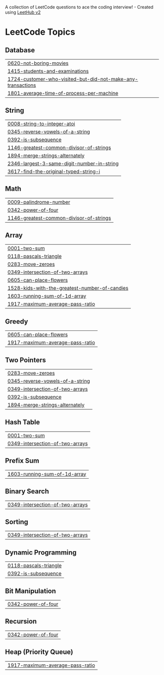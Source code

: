 A collection of LeetCode questions to ace the coding interview! - Created using [LeetHub v2](https://github.com/arunbhardwaj/LeetHub-2.0)
<!---LeetCode Topics Start-->
# LeetCode Topics
## Database
|  |
| ------- |
| [0620-not-boring-movies](https://github.com/shubhamkrcodes/Code-Challenges/tree/master/0620-not-boring-movies) |
| [1415-students-and-examinations](https://github.com/shubhamkrcodes/Code-Challenges/tree/master/1415-students-and-examinations) |
| [1724-customer-who-visited-but-did-not-make-any-transactions](https://github.com/shubhamkrcodes/Code-Challenges/tree/master/1724-customer-who-visited-but-did-not-make-any-transactions) |
| [1801-average-time-of-process-per-machine](https://github.com/shubhamkrcodes/Code-Challenges/tree/master/1801-average-time-of-process-per-machine) |
## String
|  |
| ------- |
| [0008-string-to-integer-atoi](https://github.com/shubhamkrcodes/Code-Challenges/tree/master/0008-string-to-integer-atoi) |
| [0345-reverse-vowels-of-a-string](https://github.com/shubhamkrcodes/Code-Challenges/tree/master/0345-reverse-vowels-of-a-string) |
| [0392-is-subsequence](https://github.com/shubhamkrcodes/Code-Challenges/tree/master/0392-is-subsequence) |
| [1146-greatest-common-divisor-of-strings](https://github.com/shubhamkrcodes/Code-Challenges/tree/master/1146-greatest-common-divisor-of-strings) |
| [1894-merge-strings-alternately](https://github.com/shubhamkrcodes/Code-Challenges/tree/master/1894-merge-strings-alternately) |
| [2346-largest-3-same-digit-number-in-string](https://github.com/shubhamkrcodes/Code-Challenges/tree/master/2346-largest-3-same-digit-number-in-string) |
| [3617-find-the-original-typed-string-i](https://github.com/shubhamkrcodes/Code-Challenges/tree/master/3617-find-the-original-typed-string-i) |
## Math
|  |
| ------- |
| [0009-palindrome-number](https://github.com/shubhamkrcodes/Code-Challenges/tree/master/0009-palindrome-number) |
| [0342-power-of-four](https://github.com/shubhamkrcodes/Code-Challenges/tree/master/0342-power-of-four) |
| [1146-greatest-common-divisor-of-strings](https://github.com/shubhamkrcodes/Code-Challenges/tree/master/1146-greatest-common-divisor-of-strings) |
## Array
|  |
| ------- |
| [0001-two-sum](https://github.com/shubhamkrcodes/Code-Challenges/tree/master/0001-two-sum) |
| [0118-pascals-triangle](https://github.com/shubhamkrcodes/Code-Challenges/tree/master/0118-pascals-triangle) |
| [0283-move-zeroes](https://github.com/shubhamkrcodes/Code-Challenges/tree/master/0283-move-zeroes) |
| [0349-intersection-of-two-arrays](https://github.com/shubhamkrcodes/Code-Challenges/tree/master/0349-intersection-of-two-arrays) |
| [0605-can-place-flowers](https://github.com/shubhamkrcodes/Code-Challenges/tree/master/0605-can-place-flowers) |
| [1528-kids-with-the-greatest-number-of-candies](https://github.com/shubhamkrcodes/Code-Challenges/tree/master/1528-kids-with-the-greatest-number-of-candies) |
| [1603-running-sum-of-1d-array](https://github.com/shubhamkrcodes/Code-Challenges/tree/master/1603-running-sum-of-1d-array) |
| [1917-maximum-average-pass-ratio](https://github.com/shubhamkrcodes/Code-Challenges/tree/master/1917-maximum-average-pass-ratio) |
## Greedy
|  |
| ------- |
| [0605-can-place-flowers](https://github.com/shubhamkrcodes/Code-Challenges/tree/master/0605-can-place-flowers) |
| [1917-maximum-average-pass-ratio](https://github.com/shubhamkrcodes/Code-Challenges/tree/master/1917-maximum-average-pass-ratio) |
## Two Pointers
|  |
| ------- |
| [0283-move-zeroes](https://github.com/shubhamkrcodes/Code-Challenges/tree/master/0283-move-zeroes) |
| [0345-reverse-vowels-of-a-string](https://github.com/shubhamkrcodes/Code-Challenges/tree/master/0345-reverse-vowels-of-a-string) |
| [0349-intersection-of-two-arrays](https://github.com/shubhamkrcodes/Code-Challenges/tree/master/0349-intersection-of-two-arrays) |
| [0392-is-subsequence](https://github.com/shubhamkrcodes/Code-Challenges/tree/master/0392-is-subsequence) |
| [1894-merge-strings-alternately](https://github.com/shubhamkrcodes/Code-Challenges/tree/master/1894-merge-strings-alternately) |
## Hash Table
|  |
| ------- |
| [0001-two-sum](https://github.com/shubhamkrcodes/Code-Challenges/tree/master/0001-two-sum) |
| [0349-intersection-of-two-arrays](https://github.com/shubhamkrcodes/Code-Challenges/tree/master/0349-intersection-of-two-arrays) |
## Prefix Sum
|  |
| ------- |
| [1603-running-sum-of-1d-array](https://github.com/shubhamkrcodes/Code-Challenges/tree/master/1603-running-sum-of-1d-array) |
## Binary Search
|  |
| ------- |
| [0349-intersection-of-two-arrays](https://github.com/shubhamkrcodes/Code-Challenges/tree/master/0349-intersection-of-two-arrays) |
## Sorting
|  |
| ------- |
| [0349-intersection-of-two-arrays](https://github.com/shubhamkrcodes/Code-Challenges/tree/master/0349-intersection-of-two-arrays) |
## Dynamic Programming
|  |
| ------- |
| [0118-pascals-triangle](https://github.com/shubhamkrcodes/Code-Challenges/tree/master/0118-pascals-triangle) |
| [0392-is-subsequence](https://github.com/shubhamkrcodes/Code-Challenges/tree/master/0392-is-subsequence) |
## Bit Manipulation
|  |
| ------- |
| [0342-power-of-four](https://github.com/shubhamkrcodes/Code-Challenges/tree/master/0342-power-of-four) |
## Recursion
|  |
| ------- |
| [0342-power-of-four](https://github.com/shubhamkrcodes/Code-Challenges/tree/master/0342-power-of-four) |
## Heap (Priority Queue)
|  |
| ------- |
| [1917-maximum-average-pass-ratio](https://github.com/shubhamkrcodes/Code-Challenges/tree/master/1917-maximum-average-pass-ratio) |
<!---LeetCode Topics End-->